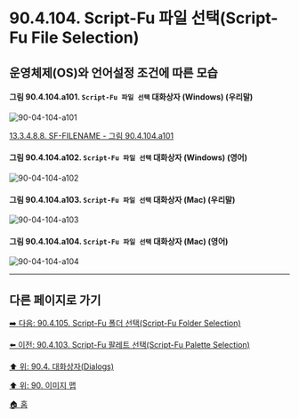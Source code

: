 # 90.4.104. Script-Fu 파일 선택(Script-Fu File Selection)
## 운영체제(OS)와 언어설정 조건에 따른 모습

<a id="90-04-104-a101"></a>

#### 그림 90.4.104.a101. `Script-Fu 파일 선택` 대화상자 (Windows) (우리말)
![90-04-104-a101](https://github.com/wonder13662/gimp/assets/15767104/77e426ac-a453-4775-80ab-0634f17c038c)

[13.3.4.8.8. SF-FILENAME - 그림 90.4.104.a101](./13-03-04-08-08-sf_filename.md#90-04-104-a101)

<a id="90-04-104-a102"></a>

#### 그림 90.4.104.a102. `Script-Fu 파일 선택` 대화상자 (Windows) (영어)
![90-04-104-a102](https://github.com/wonder13662/gimp/assets/15767104/79f77484-597a-4afd-a1c5-ea490ab92825)

<a id="90-04-104-a103"></a>

#### 그림 90.4.104.a103. `Script-Fu 파일 선택` 대화상자 (Mac) (우리말)
![90-04-104-a103](https://github.com/wonder13662/gimp/assets/15767104/a425d2f9-e042-4077-b727-e0a66a96015a)

<a id="90-04-104-a104"></a>

#### 그림 90.4.104.a104. `Script-Fu 파일 선택` 대화상자 (Mac) (영어)
![90-04-104-a104](https://github.com/wonder13662/gimp/assets/15767104/6d89841a-a21f-4f73-b05a-6940950c29f0)

***

## 다른 페이지로 가기

[➡️ 다음: 90.4.105. Script-Fu 폴더 선택(Script-Fu Folder Selection)](./90-04-0105-script_fu_folder_selection.md)

[⬅️ 이전: 90.4.103. Script-Fu 팔레트 선택(Script-Fu Palette Selection)](./90-04-0103-script_fu_palette_selection.md)

[⬆️ 위: 90.4. 대화상자(Dialogs)](./90-04-0000-dialogs.md)

[⬆️ 위: 90. 이미지 맵](./90-00-image-map.md)

[🏠 홈](./00-home.md)
